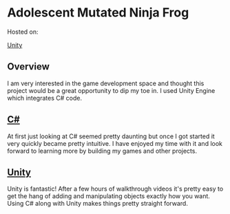 ﻿# Adolescent Mutated Ninja Frog

Hosted on:

[Unity](https://play.unity.com/mg/other/my-first-unity-game-5183) 

## Overview

I am very interested in the game development space and thought this project would be a great opportunity to dip my toe in. I used Unity Engine which integrates C# code.

## [C#](https://docs.microsoft.com/en-us/dotnet/csharp/)

At first just looking at C# seemed pretty daunting but once I got started it very quickly became pretty intuitive. I have enjoyed my time with it and look forward to learning more by building my games and other projects.

## [Unity](https://docs.unity3d.com/Manual/index.html)

Unity is fantastic! After a few hours of walkthrough videos it's pretty easy to get the hang of adding and manipulating objects exactly how you want. Using C# along with Unity makes things pretty straight forward.
